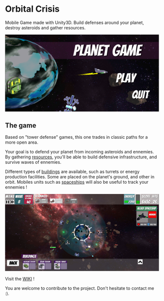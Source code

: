 # Orbital Crisis
Mobile Game made with Unity3D. Build defenses around your planet, destroy asteroids and gather resources. 

![alt Menu](/Assets/Resources/Images/screenshots/menu10.png)

## The game
Based on "tower defense" games, this one trades in classic paths for a more open area.

Your goal is to defend your planet from incoming asteroids and ennemies. By gathering [resources](../../wiki/Resources), you'll be able to build defensive infrastructure, and survive waves of ennemies.

Different types of [buildings](../../wiki/Buildings) are available, such as turrets or energy production facilities. Some are placed on the planet's ground, and other in orbit. Mobiles units such as [spaceships](../../wiki/Spaceships) will also be useful to track your ennemies !

![alt Game view](/Assets/Resources/Images/screenshots/game10.PNG)

Visit the [WIKI](../../wiki) ! 

You are welcome to contribute to the project. Don't hesitate to contact me :).
